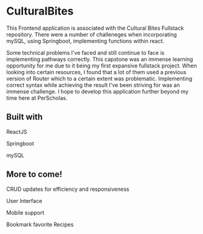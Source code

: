 # CulturalBites
This Frontend application is associated with the Cultural Bites Fullstack repository. There were a number of challeneges when incorporating mySQL, using Springboot, implementing functions within react. 

Some technical problems I've faced and still continue to face is implementing pathways correctly. This capstone was an immense learning opportunity for me due to it being my first expansive fullstack project. When looking into certain resources, I found that a lot of them used a previous version of Router which to a certain extent was problematic. Implementing correct syntax while achieving the result I've been striving for was an immense challenge. I hope to develop this application further beyond my time here at PerScholas. 

## Built with
ReactJS 
<p></p>
Springboot
<p></p>
mySQL

## More to come!

CRUD updates for efficiency and responsiveness
<p></p>
User Interface
<p></p>
Mobile support
<p></p>
Bookmark favorite Recipes
